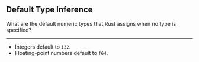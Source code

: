 ## Default Type Inference

What are the default numeric types that Rust assigns when no type is specified?

---

* Integers default to `i32`.
* Floating-point numbers default to `f64`.

